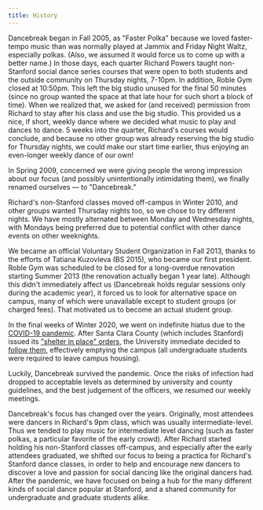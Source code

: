 ```yaml
---
title: History
---
```


Dancebreak began in Fall 2005, as "Faster Polka" because we loved faster-tempo
music than was normally played at Jammix and Friday Night Waltz, especially
polkas. (Also, we assumed it would force us to come up with a better name.) In
those days, each quarter Richard Powers taught non-Stanford social dance series
courses that were open to both students and the outside community on Thursday
nights, 7-10pm. In addition, Roble Gym closed at 10:50pm. This left the big
studio unused for the final 50 minutes (since no group wanted the space at that
late hour for such short a block of time). When we realized that, we asked for
(and received) permission from Richard to stay after his class and use the big
studio. This provided us a nice, if short, weekly dance where we decided what
music to play and dances to dance. 5 weeks into the quarter, Richard's courses
would conclude, and because no other group was already reserving the big studio
for Thursday nights, we could make our start time earlier, thus enjoying an
even-longer weekly dance of our own!

In Spring 2009, concerned we were giving people the wrong impression about our
focus (and possibly unintentionally intimidating them), we finally renamed
ourselves — to "Dancebreak."

Richard's non-Stanford classes moved off-campus in Winter 2010, and other
groups wanted Thursday nights too, so we chose to try different nights. We have
mostly alternated between Monday and Wednesday nights, with Mondays being
preferred due to potential conflict with other dance events on other
weeknights.

We became an official Voluntary Student Organization in Fall 2013, thanks to
the efforts of Tatiana Kuzovleva (BS 2015), who became our first president.
Roble Gym was scheduled to be closed for a long-overdue renovation starting
Summer 2013 (the renovation actually began 1 year late). Although this didn't
immediately affect us (Dancebreak holds regular sessions only during the
academic year), it forced us to look for alternative space on campus, many of
which were unavailable except to student groups (or charged fees). That
motivated us to become an actual student group.

In the final weeks of Winter 2020, we went on indefinite hiatus due to the
[COVID-19
pandemic](https://en.wikipedia.org/wiki/2019%E2%80%9320_coronavirus_pandemic).
After Santa Clara County (which includes Stanford) issued its ["shelter in
place"
orders](https://www.sccgov.org/sites/phd/DiseaseInformation/novel-coronavirus/Pages/order-health-officer-031620.aspx),
the University immediate decided to [follow
them](https://healthalerts.stanford.edu/2020/03/16/stanford-update-for-monday-evening-march-16/),
effectively emptying the campus (all undergraduate students were required to
leave campus housing).

Luckily, Dancebreak survived the pandemic.  Once the risks of infection had
dropped to acceptable levels as determined by university and county guidelines,
and the best judgement of the officers, we resumed our weekly meetings.

Dancebreak's focus has changed over the years. Originally, most attendees were
dancers in Richard's 9pm class, which was usually intermediate-level. Thus we
tended to play music for intermediate level dancing (such as faster polkas, a
particular favorite of the early crowd). After Richard started holding his
non-Stanford classes off-campus, and especially after the early attendees
graduated, we shifted our focus to being a practica for Richard's Stanford
dance classes, in order to help and encourage new dancers to discover a love
and passion for social dancing like the original dancers had.  After the
pandemic, we have focused on being a hub for the many different kinds of social
dance popular at Stanford, and a shared community for undergraduate and
graduate students alike.
